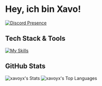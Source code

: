 # Hey, ich bin Xavo!

[![Discord Presence](https://lanyard.cnrad.dev/api/1314991090616766564)](https://discord.com/users/1314991090616766564)

## Tech Stack & Tools

[![My Skills](https://skillicons.dev/icons?i=python,nodejs,pycharm,webstorm,discord)](https://skillicons.dev)

## GitHub Stats
![xavoyx's Stats](https://github-readme-stats.vercel.app/api?username=xavoyx&theme=tokyonight&show_icons=true&hide_border=false&count_private=true) ![xavoyx's Top Languages](https://github-readme-stats.vercel.app/api/top-langs/?username=xavoyx&theme=tokyonight&show_icons=true&hide_border=false&layout=compact)
